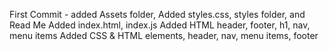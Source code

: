 First Commit - added Assets folder, Added styles.css, styles folder, and Read Me
Added index.html, index.js
Added HTML header, footer, h1, nav, menu items
Added CSS & HTML elements, header, nav, menu items, footer